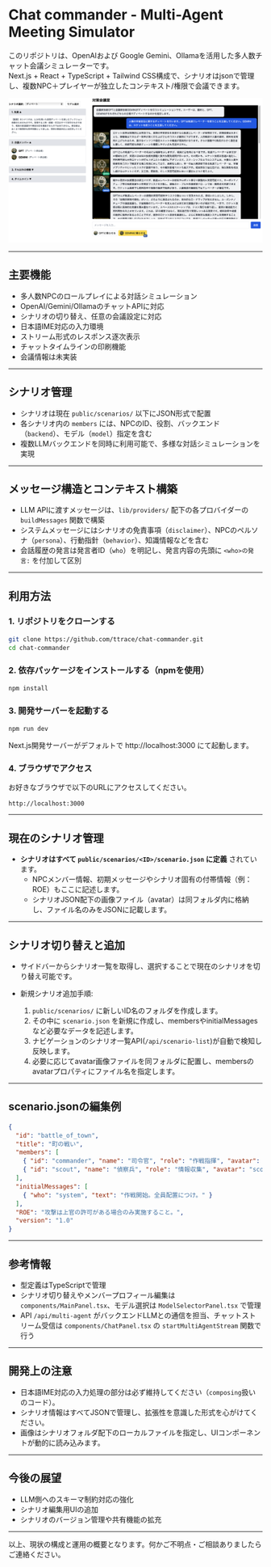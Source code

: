 # Chat commander - Multi-Agent Meeting Simulator

このリポジトリは、OpenAIおよび Google Gemini、Ollamaを活用した多人数チャット会議シミュレーターです。  
Next.js + React + TypeScript + Tailwind CSS構成で、シナリオはjsonで管理し、複数NPC＋プレイヤーが独立したコンテキスト/権限で会議できます。

![Chat-commander起動画面](resources/images/chat-commander.png)

---

## 主要機能

- 多人数NPCのロールプレイによる対話シミュレーション
- OpenAI/Gemini/OllamaのチャットAPIに対応
- シナリオの切り替え、任意の会議設定に対応
- 日本語IME対応の入力環境
- ストリーム形式のレスポンス逐次表示
- チャットタイムラインの印刷機能
- 会議情報は未実装

---

## シナリオ管理

- シナリオは現在 `public/scenarios/` 以下にJSON形式で配置
- 各シナリオ内の `members` には、NPCのID、役割、バックエンド（`backend`）、モデル（`model`）指定を含む
- 複数LLMバックエンドを同時に利用可能で、多様な対話シミュレーションを実現

---

## メッセージ構造とコンテキスト構築

- LLM APIに渡すメッセージは、`lib/providers/` 配下の各プロバイダーの `buildMessages` 関数で構築
- システムメッセージにはシナリオの免責事項（`disclaimer`）、NPCのペルソナ（`persona`）、行動指針（`behavior`）、知識情報などを含む
- 会話履歴の発言は発言者ID（`who`）を明記し、発言内容の先頭に `<who>の発言:` を付加して区別

---

## 利用方法

### 1. リポジトリをクローンする

```bash
git clone https://github.com/ttrace/chat-commander.git
cd chat-commander
```

### 2. 依存パッケージをインストールする（npmを使用）

```bash
npm install
```

### 3. 開発サーバーを起動する

```bash
npm run dev
```

Next.js開発サーバーがデフォルトで http://localhost:3000 にて起動します。

### 4. ブラウザでアクセス

お好きなブラウザで以下のURLにアクセスしてください。

```
http://localhost:3000
```

---

## 現在のシナリオ管理

- **シナリオはすべて `public/scenarios/<ID>/scenario.json` に定義** されています。  
  - NPCメンバー情報、初期メッセージやシナリオ固有の付帯情報（例：ROE）もここに記述します。  
  - シナリオJSON配下の画像ファイル（avatar）は同フォルダ内に格納し、ファイル名のみをJSONに記載します。

---

## シナリオ切り替えと追加

- サイドバーからシナリオ一覧を取得し、選択することで現在のシナリオを切り替え可能です。

- 新規シナリオ追加手順:
  1. `public/scenarios/` に新しいID名のフォルダを作成します。
  2. その中に `scenario.json` を新規に作成し、membersやinitialMessagesなど必要なデータを記述します。
  3. ナビゲーションのシナリオ一覧API(`/api/scenario-list`)が自動で検知し反映します。
  4. 必要に応じてavatar画像ファイルを同フォルダに配置し、membersのavatarプロパティにファイル名を指定します。
  
---

## scenario.jsonの編集例

```json
{
  "id": "battle_of_town",
  "title": "町の戦い",
  "members": [
    { "id": "commander", "name": "司令官", "role": "作戦指揮", "avatar": "commander.png" },
    { "id": "scout", "name": "偵察兵", "role": "情報収集", "avatar": "scout.png" }
  ],
  "initialMessages": [
    { "who": "system", "text": "作戦開始。全員配置につけ。" }
  ],
  "ROE": "攻撃は上官の許可がある場合のみ実施すること。",
  "version": "1.0"
}
```

--- 

## 参考情報

- 型定義はTypeScriptで管理
- シナリオ切り替えやメンバープロフィール編集は `components/MainPanel.tsx`、モデル選択は `ModelSelectorPanel.tsx` で管理
- API `/api/multi-agent` がバックエンドLLMとの通信を担当、チャットストリーム受信は `components/ChatPanel.tsx` の `startMultiAgentStream` 関数で行う

--- 

## 開発上の注意

- 日本語IME対応の入力処理の部分は必ず維持してください（`composing`扱いのコード）。
- シナリオ情報はすべてJSONで管理し、拡張性を意識した形式を心がけてください。
- 画像はシナリオフォルダ配下のローカルファイルを指定し、UIコンポーネントが動的に読み込みます。

---

## 今後の展望

- LLM側へのスキーマ制約対応の強化
- シナリオ編集用UIの追加
- シナリオのバージョン管理や共有機能の拡充

---

以上、現状の構成と運用の概要となります。何かご不明点・ご相談ありましたらご連絡ください。
